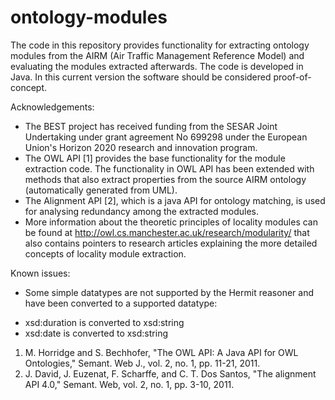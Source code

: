 # ontology-modules
The code in this repository provides functionality for extracting ontology modules from the AIRM (Air Traffic Management Reference Model) and evaluating the modules extracted afterwards. The code is developed in Java. In this current version the software should be considered proof-of-concept. 

Acknowledgements:
* The BEST project has received funding from the SESAR Joint Undertaking under grant agreement No 699298 under the European Union's Horizon 2020 research and innovation program. 
* The OWL API [1] provides the base functionality for the module extraction code. The functionality in OWL API has been extended with methods that also extract properties from the source AIRM ontology (automatically generated from UML).
* The Alignment API [2], which is a java API for ontology matching, is used for analysing redundancy among the extracted modules.
* More information about the theoretic principles of locality modules can be found at http://owl.cs.manchester.ac.uk/research/modularity/ that also contains pointers to research articles explaining the more detailed concepts of locality module extraction. 

Known issues:
- Some simple datatypes are not supported by the Hermit reasoner and have been converted to a supported datatype:
* xsd:duration is converted to xsd:string
* xsd:date is converted to xsd:string


1. M. Horridge and S. Bechhofer, "The OWL API: A Java API for OWL Ontologies," Semant. Web J., vol. 2, no. 1, pp. 11-21, 2011.
2. J. David, J. Euzenat, F. Scharffe, and C. T. Dos Santos, "The alignment API 4.0," Semant. Web, vol. 2, no. 1, pp. 3-10, 2011.
